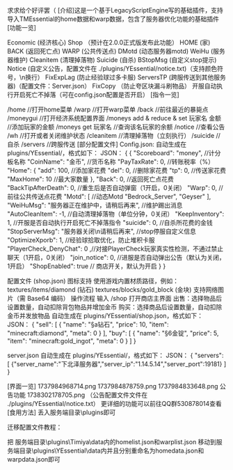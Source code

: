 求求给个好评罢（​
[介绍]​
这是一个基于LegacyScriptEngine写的基础插件，支持导入TMEssential的home数据和warp数据，包含了服务器优化功能的基础插件​
[功能一览]​

Economic (经济核心)
Shop （预计在2.0.0正式版发布此功能）
HOME (家)
BACK (返回死亡点)
WARP (公共传送点)
DMotd (动态服务器motd)
WeiHu (服务器维护)
Cleanitem (清理掉落物)
Suicide (自杀)
BStopMsg (自定义stop提示)
Notice (自定义公告，配置文件在 ./plugins/YEssential/notice.txt)（支持颜色符号，\n换行）
FixExpLag (防止经验球过多卡服)
ServersTP (跨服传送到其他服务器)（配置文件：Server.json）
FixCopy （防止夸区块漏斗刷物品）
开服自动执行开启死亡不掉落（可在config.json配置是否开启）
[指令一览]​

/home //打开home菜单
/warp //打开warp菜单
/back //前往最近的暴毙点
/moneygui //打开经济系统配置界面
/moneys add & reduce & set 玩家名 金额 //添加玩家的金额
/moneys get 玩家名 //查询该名玩家的余额
/notice //查看公告
/wh //打开或者关闭维护状态
/cleanitem //清理掉落物（立刻执行）
/suicide //自杀
/servers //跨服传送
[部分配置文件]​
Config.json:
自动生成在 plugins/YEssential/，格式如下：
JSON：
{
    {
    "Scoreboard": "money", //计分板名称
    "CoinName": "金币", //货币名称
    "PayTaxRate": 0, //转账税率（%）
    "Home": {
        "add": 100, //添加家花费
        "del": 0, //删除家花费
        "tp": 0, //传送家花费
        "MaxHome": 10 //最大家数量
    },
    "Back": 0, //返回死亡点花费
    "BackTipAfterDeath": 0, //重生后是否自动弹窗（1开启，0关闭）
    "Warp": 0, //前往公共传送点花费
    "Motd": [ //动态Motd
        "Bedrock_Server",
        "Geyser"
    ],
    "WeiHuMsg": "服务器正在维护中，请稍后再来", //维护踢出消息
    "AutoCleanItem": -1, //自动清理掉落物（单位分钟，0关闭）
    "KeepInventory": 1, //开服是否自动执行开启死亡不掉落指令
    "suicide": 0, //自杀所花费的金钱
    "StopServerMsg": "服务器关闭\n请稍后再来", //stop停服自定义信息
    "OptimizeXporb": 1, //经验球拾取优化，防止堆积卡服
    "PlayerCheck_DenyChat": 0 ,//对接PlayerCheck玩家真实性检测，不通过禁止聊天（1开启，0关闭）
    "join_notice": 0, //进服是否自动弹出公告（默认为关闭，1开启）
    "ShopEnabled": true // 商店开关，默认为开启
}
}

配置文件 (shop.json)
图标支持
使用游戏内置材质路径，例如：
textures/items/diamond (钻石)
textures/blocks/gold_block (金块)
支持网络图片（需 Base64 编码）
操作流程
输入 /shop 打开商店主界面
出售：选择物品后设置数量，自动扣除背包物品并增加金币
购买：选择商品后设置数量，自动扣除金币并发放物品
自动生成在 plugins/YEssential/shop.json，格式如下：
JSON：
{
    "sell": [
        {
            "name": "§a钻石",
            "price": 10,
            "item": "minecraft:diamond",
            "meta": 0
        }
    ],
    "buy": [
        {
            "name": "§6金锭",
            "price": 5,
            "item": "minecraft:gold_ingot",
            "meta": 0
        }
    ]
}

server.json
自动生成在 plugins/YEssential/，格式如下：
JSON：
{
    "servers": [
      {"server_name":"下北泽服务器","server_ip":"1.14.5.14","server_port":19181}
    ]
  }

[界面一览]​
1737984968714.png
1737984878759.png
1737984833648.png
公告功能​
1738302178705.png
（公告配置文件文件在 ./plugins/YEssential/notice.txt）
更详细的功能可以前往QQ群530878014查看​
[食用方法]​
丢入服务端目录\plugins即可​

迁移配置文件教程：

把 服务端目录\plugins\Timiya\data内的homelist.json和warplist.json
移动到服务端目录\plugins\YEssential\data内并且分别重命名为homedata.json和warpdata.json即可
